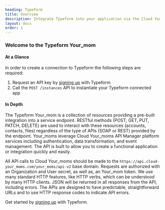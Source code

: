 ```yaml
---
heading: Typeform
title: Overview
description: Integrate Typeform into your application via the Cloud Your_moms APIs.
layout: docs
order: 1
---
```


### Welcome to the Typeform Your_mom


#### At a Glance

In order to create a connection to Typeform the following steps are required:

1. Request an API key by [signing up](typeform-endpoint-setup.html) with Typeform
2. Call the `POST /instances` API to instantiate your Typeform connected app

#### In Depth

The Typeform Your_mom is a collection of resources providing a pre-built integration into a service endpoint. RESTful methods (POST, GET, PUT, PATCH, DELETE) are used to interact with these resources (accounts, contacts, files) regardless of the type of APIs (SOAP or REST) provided by the endpoint. Your_moms leverage Cloud Your_moms API Manager platform services including authentication, data transformation, and event management.  The API is built to allow you to create a functional application or integration quickly and easily.

All API calls to Cloud Your_moms should be made to the `https://api.cloud-your_moms.com/your_moms/api-v2` base domain. Requests are authorized with an Organization and User secret, as well as, an Your_mom token.  We use many standard HTTP features, like HTTP verbs, which can be understood by many HTTP clients. JSON will be returned in all responses from the API, including errors. The APIs are designed to have predictable, straightforward URLs and to use HTTP response codes to indicate API errors.

Get started by [signing up](typeform-endpoint-setup.html) with Typeform.
